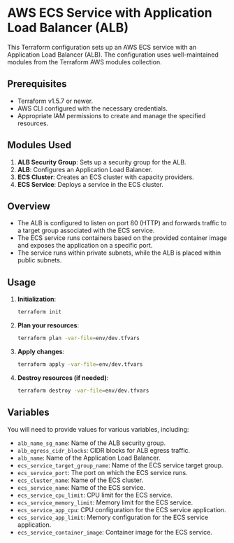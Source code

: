 # AWS ECS Service with Application Load Balancer (ALB)
This Terraform configuration sets up an AWS ECS service with an Application Load Balancer (ALB). The configuration uses well-maintained modules from the Terraform AWS modules collection.

## Prerequisites
- Terraform v1.5.7 or newer.
- AWS CLI configured with the necessary credentials.
- Appropriate IAM permissions to create and manage the specified resources.

## Modules Used
1. **ALB Security Group**: Sets up a security group for the ALB.
2. **ALB**: Configures an Application Load Balancer.
3. **ECS Cluster**: Creates an ECS cluster with capacity providers.
4. **ECS Service**: Deploys a service in the ECS cluster.

## Overview
- The ALB is configured to listen on port 80 (HTTP) and forwards traffic to a target group associated with the ECS service.
- The ECS service runs containers based on the provided container image and exposes the application on a specific port.
- The service runs within private subnets, while the ALB is placed within public subnets.

## Usage
1. **Initialization**:

    ```bash
    terraform init
    ```

2. **Plan your resources**:

    ```bash
    terraform plan -var-file=env/dev.tfvars
    ```

3. **Apply changes**:

    ```bash
    terraform apply -var-file=env/dev.tfvars
    ```

4. **Destroy resources (if needed)**:

    ```bash
    terraform destroy -var-file=env/dev.tfvars
    ```

## Variables
You will need to provide values for various variables, including:

- `alb_name_sg_name`: Name of the ALB security group.
- `alb_egress_cidr_blocks`: CIDR blocks for ALB egress traffic.
- `alb_name`: Name of the Application Load Balancer.
- `ecs_service_target_group_name`: Name of the ECS service target group.
- `ecs_service_port`: The port on which the ECS service runs.
- `ecs_cluster_name`: Name of the ECS cluster.
- `ecs_service_name`: Name of the ECS service.
- `ecs_service_cpu_limit`: CPU limit for the ECS service.
- `ecs_service_memory_limit`: Memory limit for the ECS service.
- `ecs_service_app_cpu`: CPU configuration for the ECS service application.
- `ecs_service_app_limit`: Memory configuration for the ECS service application.
- `ecs_service_container_image`: Container image for the ECS service.